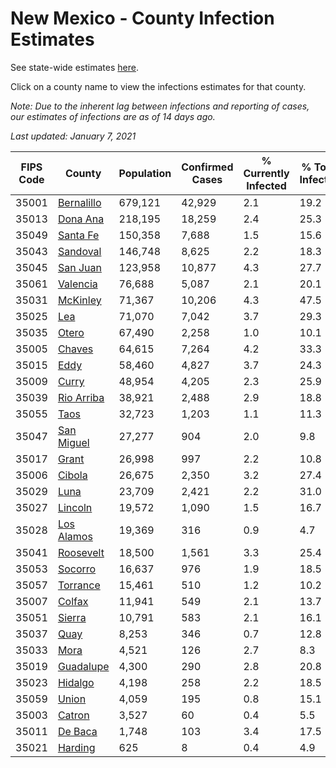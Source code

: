 # New Mexico - County Infection Estimates

See state-wide estimates [here](/infections/us-nm).

Click on a county name to view the infections estimates for that county.

*Note: Due to the inherent lag between infections and reporting of cases, our estimates of infections are as of 14 days ago.*

*Last updated: January 7, 2021*

|   FIPS Code |                   County |   Population |   Confirmed Cases |   % Currently Infected |   % Total Infected |
|-------------|--------------------------|--------------|-------------------|------------------------|--------------------|
|       35001 | [Bernalillo](bernalillo) |      679,121 |            42,929 |                    2.1 |               19.2 |
|       35013 |     [Dona Ana](dona-ana) |      218,195 |            18,259 |                    2.4 |               25.3 |
|       35049 |     [Santa Fe](santa-fe) |      150,358 |             7,688 |                    1.5 |               15.6 |
|       35043 |     [Sandoval](sandoval) |      146,748 |             8,625 |                    2.2 |               18.3 |
|       35045 |     [San Juan](san-juan) |      123,958 |            10,877 |                    4.3 |               27.7 |
|       35061 |     [Valencia](valencia) |       76,688 |             5,087 |                    2.1 |               20.1 |
|       35031 |     [McKinley](mckinley) |       71,367 |            10,206 |                    4.3 |               47.5 |
|       35025 |               [Lea](lea) |       71,070 |             7,042 |                    3.7 |               29.3 |
|       35035 |           [Otero](otero) |       67,490 |             2,258 |                    1.0 |               10.1 |
|       35005 |         [Chaves](chaves) |       64,615 |             7,264 |                    4.2 |               33.3 |
|       35015 |             [Eddy](eddy) |       58,460 |             4,827 |                    3.7 |               24.3 |
|       35009 |           [Curry](curry) |       48,954 |             4,205 |                    2.3 |               25.9 |
|       35039 | [Rio Arriba](rio-arriba) |       38,921 |             2,488 |                    2.9 |               18.8 |
|       35055 |             [Taos](taos) |       32,723 |             1,203 |                    1.1 |               11.3 |
|       35047 | [San Miguel](san-miguel) |       27,277 |               904 |                    2.0 |                9.8 |
|       35017 |           [Grant](grant) |       26,998 |               997 |                    2.2 |               10.8 |
|       35006 |         [Cibola](cibola) |       26,675 |             2,350 |                    3.2 |               27.4 |
|       35029 |             [Luna](luna) |       23,709 |             2,421 |                    2.2 |               31.0 |
|       35027 |       [Lincoln](lincoln) |       19,572 |             1,090 |                    1.5 |               16.7 |
|       35028 | [Los Alamos](los-alamos) |       19,369 |               316 |                    0.9 |                4.7 |
|       35041 |   [Roosevelt](roosevelt) |       18,500 |             1,561 |                    3.3 |               25.4 |
|       35053 |       [Socorro](socorro) |       16,637 |               976 |                    1.9 |               18.5 |
|       35057 |     [Torrance](torrance) |       15,461 |               510 |                    1.2 |               10.2 |
|       35007 |         [Colfax](colfax) |       11,941 |               549 |                    2.1 |               13.7 |
|       35051 |         [Sierra](sierra) |       10,791 |               583 |                    2.1 |               16.1 |
|       35037 |             [Quay](quay) |        8,253 |               346 |                    0.7 |               12.8 |
|       35033 |             [Mora](mora) |        4,521 |               126 |                    2.7 |                8.3 |
|       35019 |   [Guadalupe](guadalupe) |        4,300 |               290 |                    2.8 |               20.8 |
|       35023 |       [Hidalgo](hidalgo) |        4,198 |               258 |                    2.2 |               18.5 |
|       35059 |           [Union](union) |        4,059 |               195 |                    0.8 |               15.1 |
|       35003 |         [Catron](catron) |        3,527 |                60 |                    0.4 |                5.5 |
|       35011 |       [De Baca](de-baca) |        1,748 |               103 |                    3.4 |               17.5 |
|       35021 |       [Harding](harding) |          625 |                 8 |                    0.4 |                4.9 |